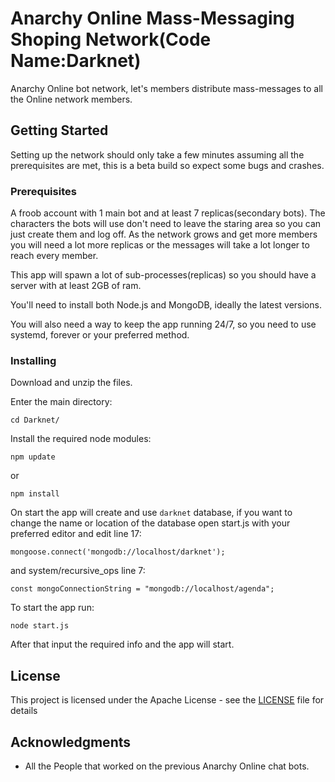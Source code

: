 # Anarchy Online Mass-Messaging Shoping Network(Code Name:Darknet)

Anarchy Online bot network, let's members distribute mass-messages to all the Online network members.

## Getting Started

Setting up the network should only take a few minutes assuming all the prerequisites are met, this is a beta build so expect some bugs and crashes.

### Prerequisites

A froob account with 1 main bot and at least 7 replicas(secondary bots). The characters the bots will use don't need to leave the staring area so you can just create them and log off.
As the network grows and get more members you will need a lot more replicas or the messages will take a lot longer to reach every member.

This app will spawn a lot of sub-processes(replicas) so you should have a server with at least 2GB of ram.

You'll need to install both Node.js and MongoDB, ideally the latest versions.

You will also need a way to keep the app running 24/7, so you need to use systemd, forever or your preferred method.


### Installing

Download and unzip the files.

Enter the main directory:

```
cd Darknet/
```

Install the required node modules:

```
npm update
```

or

```
npm install
```

On start the app will create and use ```darknet``` database, if you want to change the name or location of the database open start.js with your preferred editor and edit line 17:

```
mongoose.connect('mongodb://localhost/darknet');
```

and system/recursive_ops line 7:

```
const mongoConnectionString = "mongodb://localhost/agenda";
```

To start the app run:

```
node start.js
```

After that input the required info and the app will start.

## License

This project is licensed under the Apache License - see the [LICENSE](LICENSE) file for details

## Acknowledgments

* All the People that worked on the previous Anarchy Online chat bots.
